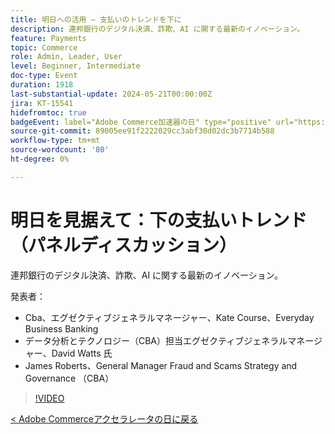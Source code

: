 ```yaml
---
title: 明日への活用 – 支払いのトレンドを下に
description: 連邦銀行のデジタル決済、詐欺、AI に関する最新のイノベーション。
feature: Payments
topic: Commerce
role: Admin, Leader, User
level: Beginner, Intermediate
doc-type: Event
duration: 1918
last-substantial-update: 2024-05-21T00:00:00Z
jira: KT-15541
hidefromtoc: true
badgeEvent: label="Adobe Commerce加速器の日" type="positive" url="https://experienceleague.adobe.com/en/docs/events/apac-commerce-recordings/2024/overview"
source-git-commit: 89005ee91f2222029cc3abf30d02dc3b7714b588
workflow-type: tm+mt
source-wordcount: '80'
ht-degree: 0%

---
```



# 明日を見据えて：下の支払いトレンド（パネルディスカッション）

連邦銀行のデジタル決済、詐欺、AI に関する最新のイノベーション。

発表者：

+ Cba、エグゼクティブジェネラルマネージャー、Kate Course、Everyday Business Banking
+ データ分析とテクノロジー（CBA）担当エグゼクティブジェネラルマネージャー、David Watts 氏
+ James Roberts、General Manager Fraud and Scams Strategy and Governance （CBA）

>[!VIDEO](https://video.tv.adobe.com/v/3429268/?learn=on)

[&lt; Adobe Commerceアクセラレータの日に戻る](./overview.md)